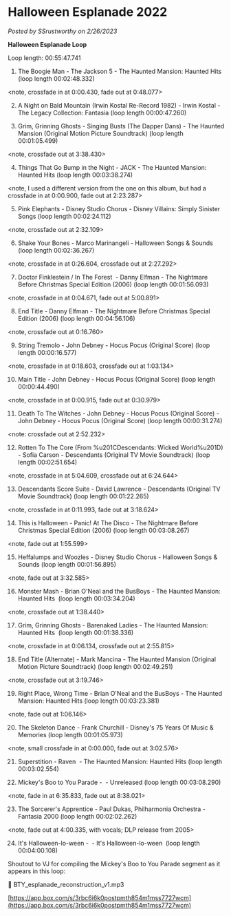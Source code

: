 # Halloween Esplanade 2022

*Posted by SSrustworthy on 2/26/2023*

**Halloween Esplanade Loop**

Loop length: 00:55:47.741

1. The Boogie Man - The Jackson 5 - The Haunted Mansion: Haunted Hits  (loop length 00:02:48.332)

<note, crossfade in at 0:00.430, fade out at 0:48.077>

2. A Night on Bald Mountain (Irwin Kostal Re-Record 1982) - Irwin Kostal - The Legacy Collection: Fantasia (loop length 00:00:47.260)

3. Grim, Grinning Ghosts - Singing Busts (The Dapper Dans) - The Haunted Mansion (Original Motion Picture Soundtrack) (loop length 00:01:05.499)

<note, crossfade out at 3:38.430>

4. Things That Go Bump in the Night - JACK - The Haunted Mansion: Haunted Hits (loop length 00:03:38.274)

<note, I used a different version from the one on this album, but had a crossfade in at 0:00.900, fade out at 2:23.287>

5. Pink Elephants - Disney Studio Chorus - Disney Villains: Simply Sinister Songs (loop length 00:02:24.112)

<note, crossfade out at 2:32.109>

6. Shake Your Bones - Marco Marinangeli - Halloween Songs & Sounds (loop length 00:02:36.267)

<note, crossfade in at 0:26.604, crossfade out at 2:27.292>

7. Doctor Finklestein / In The Forest  - Danny Elfman - The Nightmare Before Christmas Special Edition (2006) (loop length 00:01:56.093)

<note, crossfade in at 0:04.671, fade out at 5:00.891>

8. End Title - Danny Elfman - The Nightmare Before Christmas Special Edition (2006) (loop length 00:04:56.106)

<note, crossfade out at 0:16.760>

9. String Tremolo - John Debney - Hocus Pocus (Original Score) (loop length 00:00:16.577)

<note, crossfade in at 0:18.603, crossfade out at 1:03.134>

10. Main Title - John Debney - Hocus Pocus (Original Score) (loop length 00:00:44.490)

<note, crossfade in at 0:00.915, fade out at 0:30.979>

11. Death To The Witches - John Debney - Hocus Pocus (Original Score) - John Debney - Hocus Pocus (Original Score) (loop length 00:00:31.274)

<note: crossfade out at 2:52.232>

12. Rotten To The Core (From %u201CDescendants: Wicked World%u201D) - Sofia Carson - Descendants (Original TV Movie Soundtrack) (loop length 00:02:51.654)

<note, crossfade in at 5:04.609, crossfade out at 6:24.644>

13. Descendants Score Suite - David Lawrence - Descendants (Original TV Movie Soundtrack) (loop length 00:01:22.265)

<note, crossfade in at 0:11.993, fade out at 3:18.624>

14. This is Halloween - Panic! At The Disco - The Nightmare Before Christmas Special Edition (2006) (loop length 00:03:08.267)

<note, fade out at 1:55.599>

15. Heffalumps and Woozles - Disney Studio Chorus - Halloween Songs & Sounds (loop length 00:01:56.895)

<note, fade out at 3:32.585>

16. Monster Mash - Brian O'Neal and the BusBoys - The Haunted Mansion: Haunted Hits  (loop length 00:03:34.204)

<note, crossfade out at 1:38.440>

17. Grim, Grinning Ghosts - Barenaked Ladies - The Haunted Mansion: Haunted Hits  (loop length 00:01:38.336)

<note, crossfade in at 0:06.134, crossfade out at 2:55.815>

18. End Title (Alternate) - Mark Mancina - The Haunted Mansion (Original Motion Picture Soundtrack) (loop length 00:02:49.251)

<note, crossfade out at 3:19.746>

19. Right Place, Wrong Time - Brian O'Neal and the BusBoys - The Haunted Mansion: Haunted Hits (loop length 00:03:23.381)

<note, fade out at 1:06.146>

20. The Skeleton Dance - Frank Churchill - Disney's 75 Years Of Music & Memories (loop length 00:01:05.973)

<note, small crossfade in at 0:00.000, fade out at 3:02.576>

21. Superstition - Raven  - The Haunted Mansion: Haunted Hits (loop length 00:03:02.554)

22. Mickey's Boo to You Parade -  - Unreleased (loop length 00:03:08.290)

<note, fade in at 6:35.833, fade out at 8:38.021>

23. The Sorcerer's Apprentice - Paul Dukas, Philharmonia Orchestra - Fantasia 2000 (loop length 00:02:02.262)

<note, fade out at 4:00.335, with vocals; DLP release from 2005>

24. It's Halloween-lo-ween -  - It's Halloween-lo-ween  (loop length 00:04:00.108)

Shoutout to VJ for compiling the Mickey's Boo to You Parade segment as it appears in this loop:

<aside>
📌 BTY_esplanade_reconstruction_v1.mp3

[https://app.box.com/s/3rbc6i6k0postpmth854m1mss7727wcm](https://app.box.com/s/3rbc6i6k0postpmth854m1mss7727wcm)

</aside>